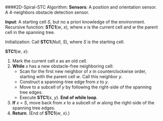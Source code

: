 ####2D-Spiral-STC Algorithm:
__Sensors__: A position and orientation sensor. A 4-neighbors obstacle detection sensor.

__Input__: A starting cell _S_, but no a priori knowledge of the environment.
Recursive function: __STC1__(_w_, _x_), where _x_ is the current cell and _w_ the parent cell in the spanning tree.

Initialization: Call __STC1__(_Null_, _S_), where _S_ is the starting cell.

__STC1__(_w_, _x_):
1. Mark the current cell _x_ as an old cell.
2. __While__ _x_ has a new obstacle-free neighboring cell:
	- Scan for the first new neighbor of _x_ in counterclockwise order, starting with the parent
cell _w_. Call this neighbor _y_.
	- Construct a spanning-tree edge from _x_ to _y_.
	- Move to a subcell of _y_ by following the right-side of the spanning tree edges.
	- Execute __STC1__(_x_, _y_).
__End of while loop__.
3. __If__ _x_ = _S_, move back from _x_ to a subcell of _w_ along the right-side of the spanning tree
edges.
4. __Return__. (End of __STC1__(_w_, _x_).)